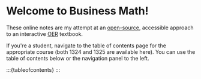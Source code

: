 # Welcome to Business Math!

These online notes are my attempt at an [open-source](https://github.com/jkeneda/jupyter-math-book), accessible approach to an interactive [OER](https://www.oercommons.org/) textbook.

If you're a student, navigate to the table of contents page for the appropriate course (both 1324 and 1325 are available here).  You can use the table of contents below or the navigation panel to the left.

:::{tableofcontents}
:::